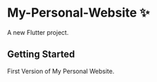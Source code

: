 # My-Personal-Website :sparkles:

A new Flutter project.

## Getting Started

First Version of My Personal Website.
